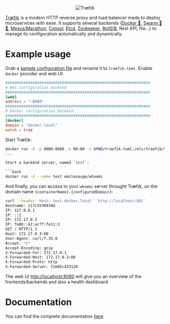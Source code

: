 <p align="center">
<img src="http://traefik.github.io/traefik.logo.svg" alt="Træfɪk" title="Træfɪk" />
</p>

[Træfɪk](https://github.com/containous/traefik) is a modern HTTP reverse proxy and load balancer made to deploy microservices with ease. It supports several backends ([Docker :whale:](https://www.docker.com/), [Swarm :whale::whale:](https://github.com/docker/swarm), [Mesos/Marathon](https://mesosphere.github.io/marathon/), [Consul](https://www.consul.io/), [Etcd](https://coreos.com/etcd/), [Zookeeper](https://zookeeper.apache.org), [BoltDB](https://github.com/boltdb/bolt), Rest API, file...) to manage its configuration automatically and dynamically.

# Example usage

Grab a [sample configuration file](https://raw.githubusercontent.com/containous/traefik/master/traefik.sample.toml) and rename it to `traefik.toml`. Enable `docker` provider and web UI:

```toml
################################################################
# Web configuration backend
################################################################
[web]
address = ":8080"
################################################################
# Docker configuration backend
################################################################
[docker]
domain = "docker.local"
watch = true
```

Start Træfɪk:

```bash
docker run -d -p 8080:8080 -p 80:80 -v $PWD/traefik.toml:/etc/traefik/traefik.toml -v /var/run/docker.sock:/var/run/docker.sock traefik
...

Start a backend server, named `test`:

```bash
docker run -d --name test emilevauge/whoami
```

And finally, you can access to your `whoami` server throught Træfɪk, on the domain name `{containerName}.{configuredDomain}`:

```bash
curl --header 'Host: test.docker.local' 'http://localhost:80/'
Hostname: 117c5530934d
IP: 127.0.0.1
IP: ::1
IP: 172.17.0.3
IP: fe80::42:acff:fe11:3
GET / HTTP/1.1
Host: 172.17.0.3:80
User-Agent: curl/7.35.0
Accept: */*
Accept-Encoding: gzip
X-Forwarded-For: 172.17.0.1
X-Forwarded-Host: 172.17.0.3:80
X-Forwarded-Proto: http
X-Forwarded-Server: f2e05c433120

```

The web UI [http://localhost:8080](http://localhost:8080) will give you an overview of the frontends/backends and also a health dashboard.

# Documentation

You can find the complete documentation [here](https://github.com/containous/traefik/blob/master/docs/index.md).
